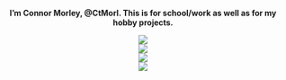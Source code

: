 <!---
h1eroGlyph/h1eroGlyph is a ✨ special ✨ repository because its `README.md` (this file) appears on your GitHub profile.
You can click the Preview link to take a look at your changes.
--->

<p align = "center"><b>
  I’m Connor Morley, @CtMorl. This is for school/work as well as for my hobby projects.
  </b></p>
<p align = "center">
  <a href="https://skillicons.dev">
    <img src="https://skillicons.dev/icons?i=html,css,js"/>
    <br>
    <img src="https://skillicons.dev/icons?i=java,python,bash"/>
    <br>
    <img src="https://skillicons.dev/icons?i=discord,bots"/>
    <br>
    <img src="https://skillicons.dev/icons?i=linux,vim,latex"/>
  </a>
</p>
